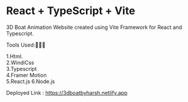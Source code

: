 # React + TypeScript + Vite

3D Boat Animation Website created using Vite Framework for React and Typescript.

Tools Used:🔨🔨🔨

 1.Html.                                                                                                                                    
 2.WindiCss                                                                                                                                  
 3.Typescript   
 4.Framer Motion                                                                                                                             
 5.React.js
 6.Node.js  

Deployed Link : https://3dboatbyharsh.netlify.app




